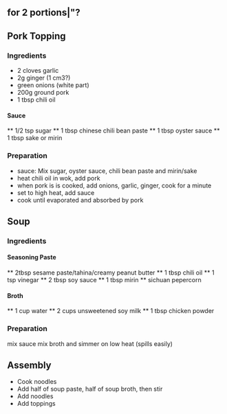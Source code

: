 ## for 2 portions|"?
## Pork Topping
### Ingredients
* 2 cloves garlic
* 2g ginger (1 cm3?)
* green onions (white part)
* 200g ground pork
* 1 tbsp chili oil

#### Sauce
** 1/2 tsp sugar
** 1 tbsp chinese chili bean paste
** 1 tbsp oyster sauce
** 1 tbsp sake or mirin
### Preparation

* sauce: Mix sugar, oyster sauce, chili bean paste and mirin/sake
* heat chili oil in wok, add pork
* when pork is is cooked, add onions, garlic, ginger, cook for a minute
* set to high heat, add sauce
* cook until evaporated and absorbed by pork

## Soup
### Ingredients
#### Seasoning Paste
** 2tbsp sesame paste/tahina/creamy peanut butter
** 1 tbsp chili oil
** 1 tsp vinegar
** 2 tbsp soy sauce
** 1 tbsp mirin
** sichuan pepercorn

#### Broth
** 1 cup water
** 2 cups unsweetened soy milk
** 1 tbsp chicken powder
### Preparation
mix sauce
mix broth and simmer on low heat (spills easily)

## Assembly
* Cook noodles
* Add half of soup paste, half of soup broth, then stir
* Add noodles
* Add toppings